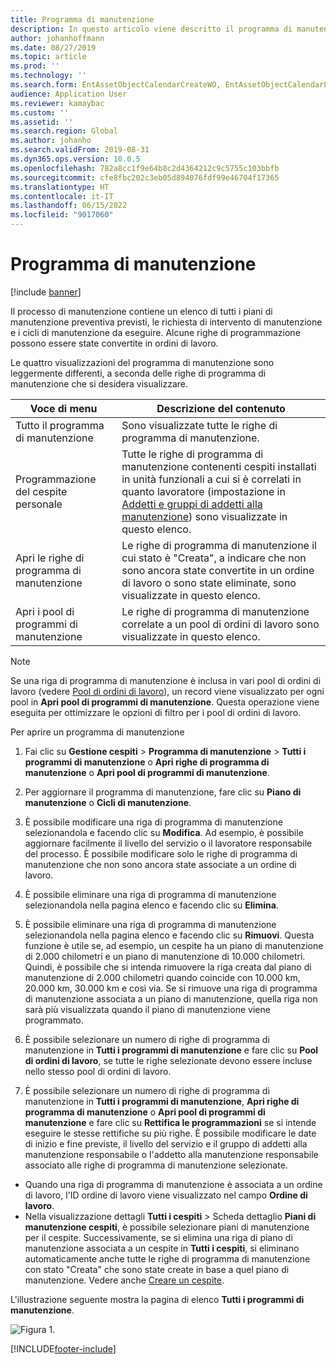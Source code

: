 ```yaml
---
title: Programma di manutenzione
description: In questo articolo viene descritto il programma di manutenzione in Gestione cespiti.
author: johanhoffmann
ms.date: 08/27/2019
ms.topic: article
ms.prod: ''
ms.technology: ''
ms.search.form: EntAssetObjectCalendarCreateWO, EntAssetObjectCalendarListPagePoolsOpen, EntAssetObjectCalendarListPage, EntAssetObjectCalendarListPagePreviewPart, EntAssetObjectCalendarEdit, EntAssetObjectCalendarAdjust, EntAssetObjectCalendarDiscard, EntAssetObjectCalendarInfoPart
audience: Application User
ms.reviewer: kamaybac
ms.custom: ''
ms.assetid: ''
ms.search.region: Global
ms.author: johanho
ms.search.validFrom: 2019-08-31
ms.dyn365.ops.version: 10.0.5
ms.openlocfilehash: 782a8cc1f9e64b8c2d4364212c9c5755c103bbfb
ms.sourcegitcommit: cfe8fbc202c3eb05d894076fdf99e46704f17365
ms.translationtype: HT
ms.contentlocale: it-IT
ms.lasthandoff: 06/15/2022
ms.locfileid: "9017060"
---
```

# <a name="maintenance-schedule"></a>Programma di manutenzione

[!include [banner](../../includes/banner.md)]

 

Il processo di manutenzione contiene un elenco di tutti i piani di manutenzione preventiva previsti, le richiesta di intervento di manutenzione e i cicli di manutenzione da eseguire. Alcune righe di programmazione possono essere state convertite in ordini di lavoro.

Le quattro visualizzazioni del programma di manutenzione sono leggermente differenti, a seconda delle righe di programma di manutenzione che si desidera visualizzare.

| Voce di menu                  | Descrizione del contenuto                                                                                                                                             |
|----------------------------|----------------------------------------------------------------------------------------------------------------------------------------------------------------------------------------------|
| Tutto il programma di manutenzione       | Sono visualizzate tutte le righe di programma di manutenzione.     |
| Programmazione del cespite personale        | Tutte le righe di programma di manutenzione contenenti cespiti installati in unità funzionali a cui si è correlati in quanto lavoratore (impostazione in [Addetti e gruppi di addetti alla manutenzione](../setup-for-objects/workers-and-worker-groups.md)) sono visualizzate in questo elenco. |
| Apri le righe di programma di manutenzione | Le righe di programma di manutenzione il cui stato è "Creata", a indicare che non sono ancora state convertite in un ordine di lavoro o sono state eliminate, sono visualizzate in questo elenco.                                            |
| Apri i pool di programmi di manutenzione | Le righe di programma di manutenzione correlate a un pool di ordini di lavoro sono visualizzate in questo elenco.                                                                                                                  |

>[!NOTE]
>Se una riga di programma di manutenzione è inclusa in vari pool di ordini di lavoro (vedere [Pool di ordini di lavoro](../work-orders/work-order-pools.md)), un record viene visualizzato per ogni pool in **Apri pool di programmi di manutenzione**. Questa operazione viene eseguita per ottimizzare le opzioni di filtro per i pool di ordini di lavoro.

Per aprire un programma di manutenzione

1. Fai clic su **Gestione cespiti** > **Programma di manutenzione** > **Tutti i programmi di manutenzione** o **Apri righe di programma di manutenzione** o **Apri pool di programmi di manutenzione**.

2. Per aggiornare il programma di manutenzione, fare clic su **Piano di manutenzione** o **Cicli di manutenzione**. 

3. È possibile modificare una riga di programma di manutenzione selezionandola e facendo clic su **Modifica**. Ad esempio, è possibile aggiornare facilmente il livello del servizio o il lavoratore responsabile del processo. È possibile modificare solo le righe di programma di manutenzione che non sono ancora state associate a un ordine di lavoro.

4. È possibile eliminare una riga di programma di manutenzione selezionandola nella pagina elenco e facendo clic su **Elimina**.

5. È possibile eliminare una riga di programma di manutenzione selezionandola nella pagina elenco e facendo clic su **Rimuovi**. Questa funzione è utile se, ad esempio, un cespite ha un piano di manutenzione di 2.000 chilometri e un piano di manutenzione di 10.000 chilometri. Quindi, è possibile che si intenda rimuovere la riga creata dal piano di manutenzione di 2.000 chilometri quando coincide con 10.000 km, 20.000 km, 30.000 km e così via. Se si rimuove una riga di programma di manutenzione associata a un piano di manutenzione, quella riga non sarà più visualizzata quando il piano di manutenzione viene programmato.

6. È possibile selezionare un numero di righe di programma di manutenzione in **Tutti i programmi di manutenzione** e fare clic su **Pool di ordini di lavoro**, se tutte le righe selezionate devono essere incluse nello stesso pool di ordini di lavoro.

7. È possibile selezionare un numero di righe di programma di manutenzione in **Tutti i programmi di manutenzione**, **Apri righe di programma di manutenzione** o **Apri pool di programmi di manutenzione** e fare clic su **Rettifica le programmazioni** se si intende eseguire le stesse rettifiche su più righe. È possibile modificare le date di inizio e fine previste, il livello del servizio e il gruppo di addetti alla manutenzione responsabile o l'addetto alla manutenzione responsabile associato alle righe di programma di manutenzione selezionate.

- Quando una riga di programma di manutenzione è associata a un ordine di lavoro, l'ID ordine di lavoro viene visualizzato nel campo **Ordine di lavoro**.  
- Nella visualizzazione dettagli **Tutti i cespiti** > Scheda dettaglio **Piani di manutenzione cespiti**, è possibile selezionare piani di manutenzione per il cespite. Successivamente, se si elimina una riga di piano di manutenzione associata a un cespite in **Tutti i cespiti**, si eliminano automaticamente anche tutte le righe di programma di manutenzione con stato "Creata" che sono state create in base a quel piano di manutenzione. Vedere anche [Creare un cespite](../objects/create-an-object.md).

L'illustrazione seguente mostra la pagina di elenco **Tutti i programmi di manutenzione**.

![Figura 1.](media/16-preventive-maintenance.png)



[!INCLUDE[footer-include](../../../includes/footer-banner.md)]